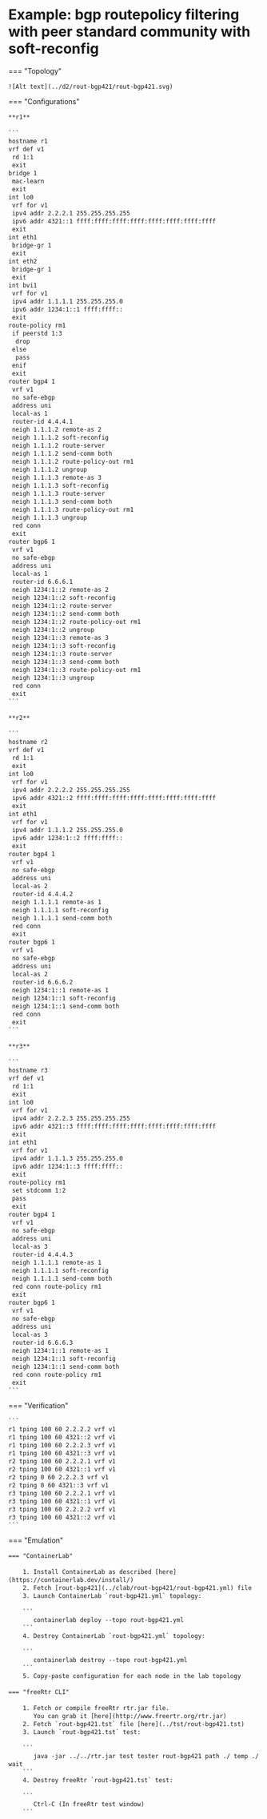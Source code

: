 # Example: bgp routepolicy filtering with peer standard community with soft-reconfig

=== "Topology"

    ![Alt text](../d2/rout-bgp421/rout-bgp421.svg)

=== "Configurations"

    **r1**

    ```
    hostname r1
    vrf def v1
     rd 1:1
     exit
    bridge 1
     mac-learn
     exit
    int lo0
     vrf for v1
     ipv4 addr 2.2.2.1 255.255.255.255
     ipv6 addr 4321::1 ffff:ffff:ffff:ffff:ffff:ffff:ffff:ffff
     exit
    int eth1
     bridge-gr 1
     exit
    int eth2
     bridge-gr 1
     exit
    int bvi1
     vrf for v1
     ipv4 addr 1.1.1.1 255.255.255.0
     ipv6 addr 1234:1::1 ffff:ffff::
     exit
    route-policy rm1
     if peerstd 1:3
      drop
     else
      pass
     enif
     exit
    router bgp4 1
     vrf v1
     no safe-ebgp
     address uni
     local-as 1
     router-id 4.4.4.1
     neigh 1.1.1.2 remote-as 2
     neigh 1.1.1.2 soft-reconfig
     neigh 1.1.1.2 route-server
     neigh 1.1.1.2 send-comm both
     neigh 1.1.1.2 route-policy-out rm1
     neigh 1.1.1.2 ungroup
     neigh 1.1.1.3 remote-as 3
     neigh 1.1.1.3 soft-reconfig
     neigh 1.1.1.3 route-server
     neigh 1.1.1.3 send-comm both
     neigh 1.1.1.3 route-policy-out rm1
     neigh 1.1.1.3 ungroup
     red conn
     exit
    router bgp6 1
     vrf v1
     no safe-ebgp
     address uni
     local-as 1
     router-id 6.6.6.1
     neigh 1234:1::2 remote-as 2
     neigh 1234:1::2 soft-reconfig
     neigh 1234:1::2 route-server
     neigh 1234:1::2 send-comm both
     neigh 1234:1::2 route-policy-out rm1
     neigh 1234:1::2 ungroup
     neigh 1234:1::3 remote-as 3
     neigh 1234:1::3 soft-reconfig
     neigh 1234:1::3 route-server
     neigh 1234:1::3 send-comm both
     neigh 1234:1::3 route-policy-out rm1
     neigh 1234:1::3 ungroup
     red conn
     exit
    ```

    **r2**

    ```
    hostname r2
    vrf def v1
     rd 1:1
     exit
    int lo0
     vrf for v1
     ipv4 addr 2.2.2.2 255.255.255.255
     ipv6 addr 4321::2 ffff:ffff:ffff:ffff:ffff:ffff:ffff:ffff
     exit
    int eth1
     vrf for v1
     ipv4 addr 1.1.1.2 255.255.255.0
     ipv6 addr 1234:1::2 ffff:ffff::
     exit
    router bgp4 1
     vrf v1
     no safe-ebgp
     address uni
     local-as 2
     router-id 4.4.4.2
     neigh 1.1.1.1 remote-as 1
     neigh 1.1.1.1 soft-reconfig
     neigh 1.1.1.1 send-comm both
     red conn
     exit
    router bgp6 1
     vrf v1
     no safe-ebgp
     address uni
     local-as 2
     router-id 6.6.6.2
     neigh 1234:1::1 remote-as 1
     neigh 1234:1::1 soft-reconfig
     neigh 1234:1::1 send-comm both
     red conn
     exit
    ```

    **r3**

    ```
    hostname r3
    vrf def v1
     rd 1:1
     exit
    int lo0
     vrf for v1
     ipv4 addr 2.2.2.3 255.255.255.255
     ipv6 addr 4321::3 ffff:ffff:ffff:ffff:ffff:ffff:ffff:ffff
     exit
    int eth1
     vrf for v1
     ipv4 addr 1.1.1.3 255.255.255.0
     ipv6 addr 1234:1::3 ffff:ffff::
     exit
    route-policy rm1
     set stdcomm 1:2
     pass
     exit
    router bgp4 1
     vrf v1
     no safe-ebgp
     address uni
     local-as 3
     router-id 4.4.4.3
     neigh 1.1.1.1 remote-as 1
     neigh 1.1.1.1 soft-reconfig
     neigh 1.1.1.1 send-comm both
     red conn route-policy rm1
     exit
    router bgp6 1
     vrf v1
     no safe-ebgp
     address uni
     local-as 3
     router-id 6.6.6.3
     neigh 1234:1::1 remote-as 1
     neigh 1234:1::1 soft-reconfig
     neigh 1234:1::1 send-comm both
     red conn route-policy rm1
     exit
    ```

=== "Verification"

    ```
    r1 tping 100 60 2.2.2.2 vrf v1
    r1 tping 100 60 4321::2 vrf v1
    r1 tping 100 60 2.2.2.3 vrf v1
    r1 tping 100 60 4321::3 vrf v1
    r2 tping 100 60 2.2.2.1 vrf v1
    r2 tping 100 60 4321::1 vrf v1
    r2 tping 0 60 2.2.2.3 vrf v1
    r2 tping 0 60 4321::3 vrf v1
    r3 tping 100 60 2.2.2.1 vrf v1
    r3 tping 100 60 4321::1 vrf v1
    r3 tping 100 60 2.2.2.2 vrf v1
    r3 tping 100 60 4321::2 vrf v1
    ```

=== "Emulation"

    === "ContainerLab"

        1. Install ContainerLab as described [here](https://containerlab.dev/install/)  
        2. Fetch [rout-bgp421](../clab/rout-bgp421/rout-bgp421.yml) file  
        3. Launch ContainerLab `rout-bgp421.yml` topology:  

        ```
           containerlab deploy --topo rout-bgp421.yml  
        ```
        4. Destroy ContainerLab `rout-bgp421.yml` topology:  

        ```
           containerlab destroy --topo rout-bgp421.yml  
        ```
        5. Copy-paste configuration for each node in the lab topology

    === "freeRtr CLI"

        1. Fetch or compile freeRtr rtr.jar file.  
           You can grab it [here](http://www.freertr.org/rtr.jar)  
        2. Fetch `rout-bgp421.tst` file [here](../tst/rout-bgp421.tst)  
        3. Launch `rout-bgp421.tst` test:  

        ```
           java -jar ../../rtr.jar test tester rout-bgp421 path ./ temp ./ wait
        ```
        4. Destroy freeRtr `rout-bgp421.tst` test:  

        ```
           Ctrl-C (In freeRtr test window)
        ```

